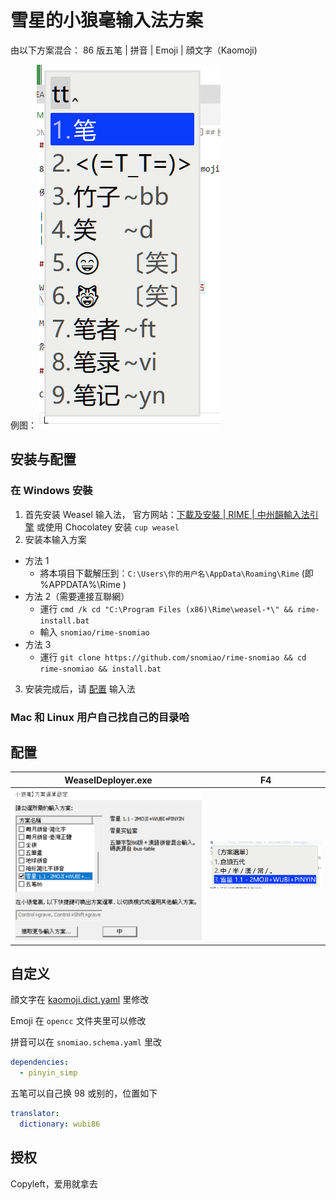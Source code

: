 # 雪星的小狼毫输入法方案

由以下方案混合： 86 版五笔 | 拼音 | Emoji | 顔文字（Kaomoji)

例图：![例图](media/例图.png)

## 安装与配置

### 在 Windows 安裝

1. 首先安装 Weasel 输入法，
   官方网站：[下載及安裝 | RIME | 中州韻輸入法引擎](https://rime.im/download/)
   或使用 Chocolatey 安装 `cup weasel`
2. 安装本输入方案

- 方法 1
  - 將本項目下載解压到：`C:\Users\你的用户名\AppData\Roaming\Rime` (即 %APPDATA%\Rime )
- 方法 2（需要連接互聯網）
  - 運行 `cmd /k cd "C:\Program Files (x86)\Rime\weasel-*\" && rime-install.bat`
  - 輸入 `snomiao/rime-snomiao`
- 方法 3
  - 運行 `git clone https://github.com/snomiao/rime-snomiao && cd rime-snomiao && install.bat`

3. 安装完成后，请 [配置](#配置) 输入法

### Mac 和 Linux 用户自己找自己的目录哈

## 配置

| WeaselDeployer.exe          | F4                          |
| --------------------------- | --------------------------- |
| ![config](media/config.png) | ![select](media/select.png) |

## 自定义

顔文字在 [kaomoji.dict.yaml](./kaomoji.dict.yaml) 里修改

Emoji 在 `opencc` 文件夹里可以修改

拼音可以在 `snomiao.schema.yaml` 里改

```yaml
dependencies:
  - pinyin_simp
```

五笔可以自己换 98 或别的，位置如下

```yaml
translator:
  dictionary: wubi86
```

## 授权

Copyleft，爱用就拿去
